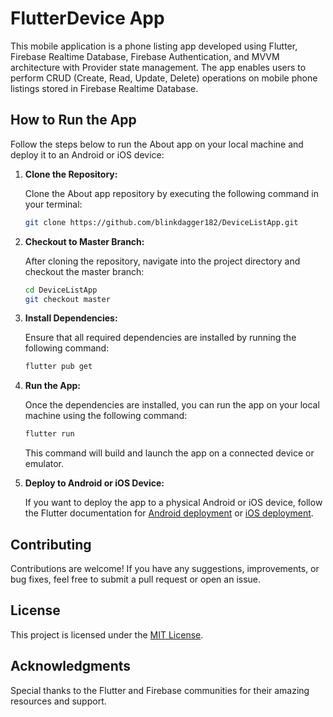 # FlutterDevice App

This mobile application is a phone listing app developed using Flutter, Firebase Realtime Database, Firebase Authentication, and MVVM architecture with Provider state management. The app enables users to perform CRUD (Create, Read, Update, Delete) operations on mobile phone listings stored in Firebase Realtime Database.

## How to Run the App

Follow the steps below to run the About app on your local machine and deploy it to an Android or iOS device:

1. **Clone the Repository:**
   
   Clone the About app repository by executing the following command in your terminal:
   
   ```bash
   git clone https://github.com/blinkdagger182/DeviceListApp.git
   ```
   
2. **Checkout to Master Branch:**
   
   After cloning the repository, navigate into the project directory and checkout the master branch:
   
   ```bash
   cd DeviceListApp
   git checkout master
   ```
   
3. **Install Dependencies:**
   
   Ensure that all required dependencies are installed by running the following command:
   
   ```bash
   flutter pub get
   ```
   
4. **Run the App:**
   
   Once the dependencies are installed, you can run the app on your local machine using the following command:
   
   ```bash
   flutter run
   ```
   
   This command will build and launch the app on a connected device or emulator.

5. **Deploy to Android or iOS Device:**
   
   If you want to deploy the app to a physical Android or iOS device, follow the Flutter documentation for [Android deployment](https://flutter.dev/docs/deployment/android) or [iOS deployment](https://flutter.dev/docs/deployment/ios).

## Contributing

Contributions are welcome! If you have any suggestions, improvements, or bug fixes, feel free to submit a pull request or open an issue.

## License

This project is licensed under the [MIT License](LICENSE).

## Acknowledgments

Special thanks to the Flutter and Firebase communities for their amazing resources and support.
